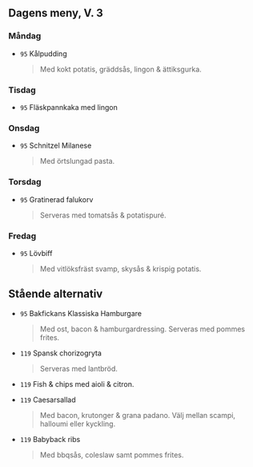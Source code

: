 ## Dagens meny, V. 3

### Måndag

* `95` Kålpudding
  > Med kokt potatis, gräddsås, lingon & ättiksgurka.

### Tisdag

* `95` Fläskpannkaka med lingon
  > 

### Onsdag

* `95` Schnitzel Milanese
  > Med örtslungad pasta.

### Torsdag

* `95` Gratinerad falukorv 
  > Serveras med tomatsås & potatispuré.

### Fredag

* `95` Lövbiff
  > Med vitlöksfräst svamp, skysås & krispig potatis.


## Stående alternativ

* `95` Bakfickans Klassiska Hamburgare
  > Med ost, bacon & hamburgardressing. Serveras med pommes frites.

* `119` Spansk chorizogryta
  > Serveras med lantbröd.

* `119` Fish & chips med aioli & citron.
  > 

* `119` Caesarsallad
  > Med bacon, krutonger & grana padano. Välj mellan scampi, halloumi eller kyckling.
  
* `119` Babyback ribs
  > Med bbqsås, coleslaw samt pommes frites.
